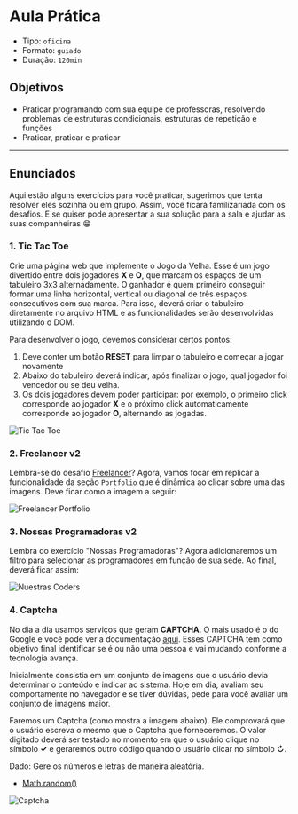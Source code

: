 # Aula Prática

- Tipo: `oficina`
- Formato: `guiado`
- Duração: `120min`

## Objetivos

- Praticar programando com sua equipe de professoras, resolvendo problemas de
  estruturas condicionais, estruturas de repetição e funções
- Praticar, praticar e praticar

***


## Enunciados

Aqui estão alguns exercícios para você praticar, sugerimos que tenta resolver
eles sozinha ou em grupo. Assim, você ficará familizariada com os desafios. E se
quiser pode apresentar a sua solução para a sala e ajudar as suas companheiras
😁

### 1. Tic Tac Toe

Crie uma página web que implemente o Jogo da Velha. Esse é um jogo divertido
entre dois jogadores **X** e **O**, que marcam os espaços de um tabuleiro 3x3
alternadamente. O ganhador é quem primeiro conseguir formar uma linha
horizontal, vertical ou diagonal de três espaços consecutivos com sua marca.
Para isso, deverá criar o tabuleiro diretamente no arquivo HTML e as
funcionalidades serão desenvolvidas utilizando o DOM.

Para desenvolver o jogo, devemos considerar certos pontos:

1. Deve conter um botão **RESET** para limpar o tabuleiro e começar a jogar
   novamente
2. Abaixo do tabuleiro deverá indicar, após finalizar o jogo, qual jogador foi
   vencedor ou se deu velha.
3. Os dois jogadores devem poder participar: por exemplo, o primeiro click
   corresponde ao jogador **X** e o próximo click automaticamente corresponde ao
   jogador **O**, alternando as jogadas.

![Tic Tac
Toe](https://user-images.githubusercontent.com/11894994/59530511-2c4fcf80-8eba-11e9-8d0d-80d45c68c69d.png)

### 2. Freelancer v2

Lembra-se do desafio
[Freelancer](https://github.com/Laboratoria-learning/freelancer)? Agora, vamos
focar em replicar a funcionalidade da seção `Portfolio` que é dinâmica ao clicar
sobre uma das imagens. Deve ficar como a imagem a seguir:

![Freelancer
Portfolio](https://user-images.githubusercontent.com/11894994/59530609-6de07a80-8eba-11e9-9f8f-ad8c070cc373.gif)

### 3. Nossas Programadoras v2

Lembra do exercício "Nossas Programadoras"? Agora adicionaremos um filtro para
selecionar as programadores em função de sua sede. Ao final, deverá ficar assim:

![Nuestras
Coders](https://user-images.githubusercontent.com/11894994/59530740-be57d800-8eba-11e9-9257-f56b1ab96b94.gif)

### 4. Captcha

No dia a dia usamos serviços que geram **CAPTCHA**. O mais usado é o do Google e
você pode ver a documentação
[aqui](https://developers.google.com/recaptcha/docs/display?authuser=1). Esses
CAPTCHA tem como objetivo final identificar se é ou não uma pessoa e vai mudando
conforme a tecnologia avança.

Inicialmente consistia em um conjunto de imagens que o usuário devia determinar
o conteúdo e indicar ao sistema. Hoje em dia, avaliam seu comportamente no
navegador e se tiver dúvidas, pede para você avaliar um conjunto de imagens
maior.

Faremos um Captcha \(como mostra a imagem abaixo\). Ele comprovará que o usuário
escreva o mesmo que o Captcha que forneceremos. O valor digitado deverá ser
testado no momento em que o usuário clique no símbolo  **✓** e geraremos outro
código quando o usuário clicar no símbolo  **↻**.

Dado: Gere os números e letras de maneira aleatória.

* [Math.random()](https://developer.mozilla.org/pt-BR/docs/Web/JavaScript/Reference/Global_Objects/Math/random)

![Captcha](https://user-images.githubusercontent.com/11894994/59530848-f8c17500-8eba-11e9-9409-fb993225d14c.gif)